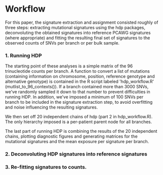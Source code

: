 # Workflow

For this paper, the signature extraction and assignment consisted roughly of three steps: extracting mutational signatures using the hdp packages, deconvoluting the obtained signatures into reference PCAWG signatures (where appropriate) and fitting the resulting final set of signatures to the observed counts of SNVs per branch or per bulk sample. 

### 1. Running HDP

The starting point of these analyses is a simple matrix of the 96 trinucleotide counts per branch. A function to convert a list of mutations (containing information on chromosome, position, reference genotype and alternative genotype) is contained in the R script labeled 'hdp_workflow.R' (mutlist_to_96_contexts()). If a branch contained more than 3000 SNVs, we've randomly sampled it down to that number to prevent difficulties in running HDP. In addition, we've imposed a minimum of 100 SNVs per branch to be included in the signature extraction step, to avoid overfitting and noise influencing the resulting signatures.

We then set off 20 independent chains of hdp (part 2 in hdp_workflow.R). The only hierarchy imposed is a per-patient parent node for all branches.

The last part of running HDP is combining the results of the 20 independent chains, plotting diagnostic figures and generating matrices for the mutational signatures and the mean exposure per signature per branch.

### 2. Deconvoluting HDP signatures into reference signatures

### 3. Re-fitting signatures to counts.



